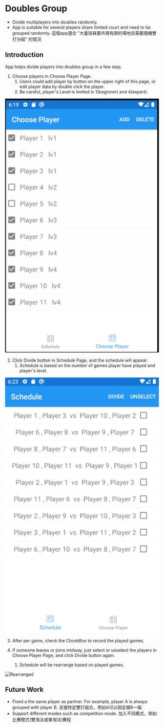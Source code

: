 # Doubles Group 
* Divide multiplayers into doubles randomly.
* App is suitable for several players share limited court and need to be grouped randomly. 這個app適合 "大量球員要共用有限的場地且需要隨機雙打分組" 的情況

## Introduction
App helps divide players into doubles group in a few step.
1. Choose players in Choose Player Page. 
   1. Users could add player by button on the upper right of this page, or edit player data by double click the player.
   2. Be careful, player's Level is limited in 1(beginner) and 4(expert).
<p align="left">
    <img src="resources/ChoosePlayerPage.png" alt="ChoosePlayerPage" width="600">
</p> 

2. Click Divide button in Schedule Page, and the schedule will appear.
   1. Schedule is based on the number of games player have played and player's level.

<p align="left"> 
    <img src="resources/SchedulePage.png" alt="SchedulePage" width="600"> 
</p> 

3. After per game, check the ChcekBox to record the played games. 


5. If someone leaves or joins midway, just select or unselect the players in Choose Player Page, and click Divide button again. 
   1. Schedule will be rearrange based on played games. 
<p align="left">
    <img src="resources/Rearranged.png" alt="Rearranged" width="600">
</p>

## Future Work
* Fixed a the same player as partner. For example, player A is always grouped with player B. 支援特定雙打組合，例如A可以固定跟B一組
* Support different modes such as competition mode. 加入不同模式，例如比賽模式(雙淘汰或單淘汰)賽程

